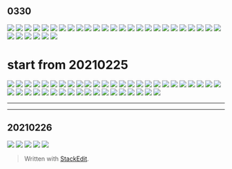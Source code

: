 ## 0330
![](https://kktt007.top/cfg/2021_03_30_033.jpg)
![](https://kktt007.top/cfg/2021_03_30_032.jpg)
![](https://kktt007.top/cfg/2021_03_30_031.jpg)
![](https://kktt007.top/cfg/2021_03_30_030.jpg)
![](https://kktt007.top/cfg/2021_03_30_029.jpg)
![](https://kktt007.top/cfg/2021_03_30_028.jpg)
![](https://kktt007.top/cfg/2021_03_30_027.jpg)
![](https://kktt007.top/cfg/2021_03_30_026.jpg)
![](https://kktt007.top/cfg/2021_03_30_025.jpg)
![](https://kktt007.top/cfg/2021_03_30_024.jpg)
![](https://kktt007.top/cfg/2021_03_30_023.jpg)
![](https://kktt007.top/cfg/2021_03_30_022.jpg)
![](https://kktt007.top/cfg/2021_03_30_021.jpg)
![](https://kktt007.top/cfg/2021_03_30_020.jpg)
![](https://kktt007.top/cfg/2021_03_30_019.jpg)
![](https://kktt007.top/cfg/2021_03_30_018.jpg)
![](https://kktt007.top/cfg/2021_03_30_017.jpg)
![](https://kktt007.top/cfg/2021_03_30_016.jpg)
![](https://kktt007.top/cfg/2021_03_30_015.jpg)
![](https://kktt007.top/cfg/2021_03_30_014.jpg)
![](https://kktt007.top/cfg/2021_03_30_013.jpg)
![](https://kktt007.top/cfg/2021_03_30_012.jpg)
![](https://kktt007.top/cfg/2021_03_30_011.jpg)
![](https://kktt007.top/cfg/2021_03_30_010.jpg)
![](https://kktt007.top/cfg/2021_03_30_009.jpg)
![](https://kktt007.top/cfg/2021_03_30_008.jpg)
![](https://kktt007.top/cfg/2021_03_30_005.jpg)
![](https://kktt007.top/cfg/2021_03_30_004.jpg)
![](https://kktt007.top/cfg/2021_03_30_003.jpg)
![](https://kktt007.top/cfg/2021_03_30_002.jpg)
![](https://kktt007.top/cfg/2021_03_30_001.jpg)
# start from 20210225

![](https://kktt007.top/note/2021_02_25_043.jpg)
![](https://kktt007.top/note/2021_02_25_042.jpg)
![](https://kktt007.top/note/2021_02_25_041.jpg)
![](https://kktt007.top/note/2021_02_25_040.jpg)
![](https://kktt007.top/note/2021_02_25_039.jpg)
![](https://kktt007.top/note/2021_02_25_038.jpg)
![](https://kktt007.top/note/2021_02_25_037.jpg)
![](https://kktt007.top/note/2021_02_25_036.jpg)
![](https://kktt007.top/note/2021_02_25_035.jpg)
![](https://kktt007.top/note/2021_02_25_034.jpg)
![](https://kktt007.top/note/2021_02_25_033.jpg)
![](https://kktt007.top/note/2021_02_25_032.jpg)
![](https://kktt007.top/note/2021_02_25_031.jpg)
![](https://kktt007.top/note/2021_02_25_030.jpg)
![](https://kktt007.top/note/2021_02_25_029.jpg)
![](https://kktt007.top/note/2021_02_25_028.jpg)
![](https://kktt007.top/note/2021_02_25_027.jpg)
![](https://kktt007.top/note/2021_02_25_026.jpg)
![](https://kktt007.top/note/2021_02_25_025.jpg)
![](https://kktt007.top/note/2021_02_25_024.jpg)
![](https://kktt007.top/note/2021_02_25_023.jpg)
![](https://kktt007.top/note/2021_02_25_022.jpg)
![](https://kktt007.top/note/2021_02_25_021.jpg)
![](https://kktt007.top/note/2021_02_25_020.jpg)
![](https://kktt007.top/note/2021_02_25_019.jpg)
![](https://kktt007.top/note/2021_02_25_018.jpg)
![](https://kktt007.top/note/2021_02_25_017.jpg)
![](https://kktt007.top/note/2021_02_25_016.jpg)
![](https://kktt007.top/note/2021_02_25_015.jpg)
![](https://kktt007.top/note/2021_02_25_014.jpg)
![](https://kktt007.top/note/2021_02_25_013.jpg)
![](https://kktt007.top/note/2021_02_25_012.jpg)
![](https://kktt007.top/note/2021_02_25_011.jpg)
![](https://kktt007.top/note/2021_02_25_010.jpg)
![](https://kktt007.top/note/2021_02_25_009.jpg)
![](https://kktt007.top/note/2021_02_25_008.jpg)
![](https://kktt007.top/note/2021_02_25_007.jpg)
![](https://kktt007.top/note/2021_02_25_006.jpg)
![](https://kktt007.top/note/2021_02_25_005.jpg)
![](https://kktt007.top/note/2021_02_25_004.jpg)
![](https://kktt007.top/note/2021_02_25_003.jpg)
![](https://kktt007.top/note/2021_02_25_002.jpg)
![](https://kktt007.top/note/2021_02_25_001.jpg)

---
---
## 20210226

![](https://kktt007.top/note/2021_02_26_005.jpg)
![](https://kktt007.top/note/2021_02_26_004.jpg)
![](https://kktt007.top/note/2021_02_26_003.jpg)
![](https://kktt007.top/note/2021_02_26_002.jpg)
![](https://kktt007.top/note/2021_02_26_001.jpg)
> Written with [StackEdit](https://stackedit.io/).
<!--stackedit_data:
eyJoaXN0b3J5IjpbMTQ2MjUyODc0MCwxNDI5NzIxNDkwLDE0Nj
Q0MjMxNjIsLTMwNjMxNTMwLDE3NDMzMTA3NV19
-->